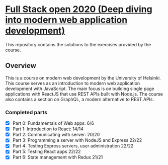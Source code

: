 # [Full Stack open 2020 (Deep diving into modern web application development)](https://fullstackopen.com/en)

This repository contains the solutions to the exercises provided by the course.

## Overview

This is a course on modern web development by the University of Helsinki. This course serves as an introduction to modern web application development with JavaScript. The main focus is on building single page applications with ReactJS that use REST APIs built with Node.js. The course also contains a section on GraphQL, a modern alternative to REST APIs.

### Completed parts

- [x] Part 0: Fundamentals of Web apps: 6/6
- [x] Part 1: Introduction to React: 14/14
- [x] Part 2: Communicating with server: 20/20
- [x] Part 3: Programming a server with NodeJS and Express 22/22
- [x] Part 4: Testing Express servers, user administration 22/22
- [x] Part 5: Testing React apps 22/22
- [x] Part 6: State management with Redux 21/21
